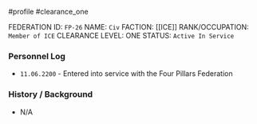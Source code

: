 #profile #clearance_one 

FEDERATION ID: `FP-26`
NAME: `Civ`
FACTION: [[ICE]]
RANK/OCCUPATION: `Member of ICE`
CLEARANCE LEVEL: ONE
STATUS: `Active In Service`

### Personnel Log
- `11.06.2200` - Entered into service with the Four Pillars Federation

### History / Background
- N/A
